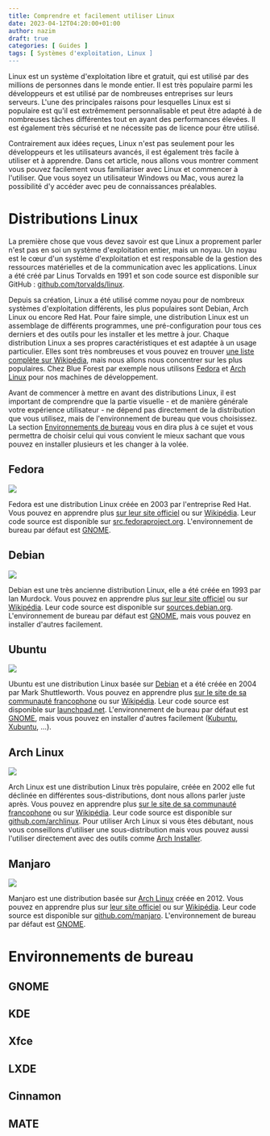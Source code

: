 ```yaml
---
title: Comprendre et facilement utiliser Linux
date: 2023-04-12T04:20:00+01:00
author: nazim
draft: true
categories: [ Guides ]
tags: [ Systèmes d'exploitation, Linux ]
---
```


Linux est un système d'exploitation libre et gratuit, qui est utilisé par des millions de personnes dans le monde entier. Il est très populaire parmi les développeurs et est utilisé par de nombreuses entreprises sur leurs serveurs. L'une des principales raisons pour lesquelles Linux est si populaire est qu'il est extrêmement personnalisable et peut être adapté à de nombreuses tâches différentes tout en ayant des performances élevées. Il est également très sécurisé et ne nécessite pas de licence pour être utilisé.

Contrairement aux idées reçues, Linux n'est pas seulement pour les développeurs et les utilisateurs avancés, il est également très facile à utiliser et à apprendre. Dans cet article, nous allons vous montrer comment vous pouvez facilement vous familiariser avec Linux et commencer à l'utiliser. Que vous soyez un utilisateur Windows ou Mac, vous aurez la possibilité d'y accéder avec peu de connaissances préalables.



# Distributions Linux

La première chose que vous devez savoir est que Linux a proprement parler n'est pas en soi un système d'exploitation entier, mais un noyau. Un noyau est le cœur d'un système d'exploitation et est responsable de la gestion des ressources matérielles et de la communication avec les applications. Linux a été créé par Linus Torvalds en 1991 et son code source est disponible sur GitHub : [github.com/torvalds/linux](https://github.com/torvalds/linux).

Depuis sa création, Linux a été utilisé comme noyau pour de nombreux systèmes d'exploitation différents, les plus populaires sont Debian, Arch Linux ou encore Red Hat. Pour faire simple, une distribution Linux est un assemblage de différents programmes, une pré-configuration pour tous ces derniers et des outils pour les installer et les mettre à jour. Chaque distribution Linux a ses propres caractéristiques et est adaptée à un usage particulier. Elles sont très nombreuses et vous pouvez en trouver [une liste complète sur Wikipédia](https://fr.wikipedia.org/wiki/Liste_des_distributions_GNU/Linux), mais nous allons nous concentrer sur les plus populaires. Chez Blue Forest par exemple nous utilisons [Fedora](#fedora) et [Arch Linux](#arch-linux) pour nos machines de développement.

Avant de commencer à mettre en avant des distributions Linux, il est important de comprendre que la partie visuelle - et de manière générale votre expérience utilisateur - ne dépend pas directement de la distribution que vous utilisez, mais de l'environnement de bureau que vous choisissez. La section [Environnements de bureau](#environnements-de-bureau) vous en dira plus à ce sujet et vous permettra de choisir celui qui vous convient le mieux sachant que vous pouvez en installer plusieurs et les changer à la volée.


## Fedora

![](https://upload.wikimedia.org/wikipedia/commons/8/8f/Fedora_logo_%282021%29.svg?download)

Fedora est une distribution Linux créée en 2003 par  l'entreprise Red Hat. Vous pouvez en apprendre plus [sur leur site officiel](https://fedoraproject.org/fr/) ou sur [Wikipédia](https://fr.wikipedia.org/wiki/Fedora_Linux). Leur code source est disponible sur [src.fedoraproject.org](https://src.fedoraproject.org/). L'environnement de bureau par défaut est [GNOME](#gnome).


## Debian

![](https://upload.wikimedia.org/wikipedia/commons/4/4a/Debian-OpenLogo.svg?download)

Debian est une très ancienne distribution Linux, elle a été créée en 1993 par Ian Murdock. Vous pouvez en apprendre plus [sur leur site officiel](https://www.debian.org/intro/why_debian) ou sur [Wikipédia](https://fr.wikipedia.org/wiki/Debian). Leur code source est disponible sur [sources.debian.org](https://sources.debian.org/). L'environnement de bureau par défaut est [GNOME](#gnome), mais vous pouvez en installer d'autres facilement.


## Ubuntu

![](https://upload.wikimedia.org/wikipedia/commons/9/9d/Ubuntu_logo.svg?download)

Ubuntu est une distribution Linux basée sur [Debian](#debian) et a été créée en 2004 par Mark Shuttleworth. Vous pouvez en apprendre plus [sur le site de sa communauté francophone](https://www.ubuntu-fr.org/) ou sur [Wikipédia](https://fr.wikipedia.org/wiki/Ubuntu_(syst%C3%A8me_d%27exploitation)). Leur code source est disponible sur [launchpad.net](https://launchpad.net/ubuntu). L'environnement de bureau par défaut est [GNOME](#gnome), mais vous pouvez en installer d'autres facilement ([Kubuntu](https://doc.ubuntu-fr.org/kubuntu), [Xubuntu](https://doc.ubuntu-fr.org/xubuntu), ...).


## Arch Linux

![](https://upload.wikimedia.org/wikipedia/commons/e/e8/Archlinux-logo-standard-version.png?download)

Arch Linux est une distribution Linux très populaire, créée en 2002 elle fut déclinée en différentes sous-distributions, dont nous allons parler juste après. Vous pouvez en apprendre plus [sur le site de sa communauté francophone](https://archlinux.fr/) ou sur [Wikipédia](https://fr.wikipedia.org/wiki/Arch_Linux). Leur code source est disponible sur [github.com/archlinux](https://github.com/archlinux). Pour utiliser Arch Linux si vous êtes débutant, nous vous conseillons d'utiliser une sous-distribution mais vous pouvez aussi l'utiliser directement avec des outils comme [Arch Installer](https://github.com/archlinux/archinstall).


## Manjaro

![](https://upload.wikimedia.org/wikipedia/commons/8/85/Manjaro_logo_text.svg?download)

Manjaro est une distribution basée sur [Arch Linux](#arch-linux) créée en 2012. Vous pouvez en apprendre plus sur [leur site officiel](https://manjaro.org/) ou sur [Wikipédia](https://fr.wikipedia.org/wiki/Manjaro_Linux). Leur code source est disponible sur [github.com/manjaro](https://github.com/manjaro). L'environnement de bureau par défaut est [GNOME](#gnome).



# Environnements de bureau

## GNOME

## KDE

## Xfce

## LXDE

## Cinnamon

## MATE
